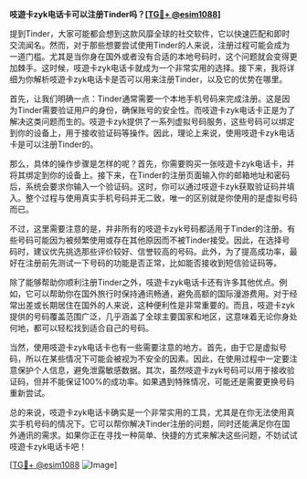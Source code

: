 **吱遊卡zyk电话卡可以注册Tinder吗？[[TG💪+ @esim1088](https://t.me/s/esim1088)]**

提到Tinder，大家可能都会想到这款风靡全球的社交软件，它以快速匹配和即时交流闻名。然而，对于那些想要尝试使用Tinder的人来说，注册过程可能会成为一道门槛。尤其是当你身在国外或者没有合适的本地号码时，这个问题就会变得更加棘手。这时候，吱遊卡zyk电话卡就成为一个非常实用的选择。接下来，我将详细为你解析吱遊卡zyk电话卡是否可以用来注册Tinder，以及它的优势在哪里。

首先，让我们明确一点：Tinder通常需要一个本地手机号码来完成注册。这是因为Tinder需要验证用户的身份，确保账号的安全性。而吱遊卡zyk电话卡正是为了解决这类问题而生的。吱遊卡zyk提供了一系列虚拟号码服务，这些号码可以绑定到你的设备上，用于接收验证码等操作。因此，理论上来说，使用吱遊卡zyk电话卡是可以注册Tinder的。

那么，具体的操作步骤是怎样的呢？首先，你需要购买一张吱遊卡zyk电话卡，并将其绑定到你的设备上。接下来，在Tinder的注册页面输入你的邮箱地址和密码后，系统会要求你输入一个验证码。这时，你可以通过吱遊卡zyk获取验证码并填入。整个过程与使用真实手机号码并无二致，唯一的区别就是你使用的是虚拟号码而已。

不过，这里需要注意的是，并非所有的吱遊卡zyk号码都适用于Tinder的注册。有些号码可能因为被频繁使用或存在其他原因而不被Tinder接受。因此，在选择号码时，建议优先挑选那些评价较好、信誉较高的号码。此外，为了提高成功率，最好在注册前先测试一下号码的功能是否正常，比如能否接收到短信验证码等。

除了能够帮助你顺利注册Tinder之外，吱遊卡zyk电话卡还有许多其他优点。例如，它可以帮助你在国外旅行时保持通讯畅通，避免高额的国际漫游费用。对于经常出差或长期居住在国外的人来说，这种便利性是非常重要的。而且，吱遊卡zyk提供的号码覆盖范围广泛，几乎涵盖了全球主要国家和地区，这意味着无论你身处何地，都可以轻松找到适合自己的号码。

当然，使用吱遊卡zyk电话卡也有一些需要注意的地方。首先，由于它是虚拟号码，所以在某些情况下可能会被视为不安全的因素。因此，在使用过程中一定要注意保护个人信息，避免泄露敏感数据。其次，虽然吱遊卡zyk号码可以用于接收验证码，但并不能保证100%的成功率。如果遇到特殊情况，可能还是需要更换号码重新尝试。

总的来说，吱遊卡zyk电话卡确实是一个非常实用的工具，尤其是在你无法使用真实手机号码的情况下。它可以帮你解决Tinder注册的问题，同时还能满足你在国外通讯的需求。如果你正在寻找一种简单、快捷的方式来解决这些问题，不妨试试吱遊卡zyk电话卡吧！

[[TG💪+ @esim1088](https://t.me/s/esim1088) ![Image](https://i.postimg.cc/4NQfJmqS/Snipaste-2025-05-13-00-14-12.png)]